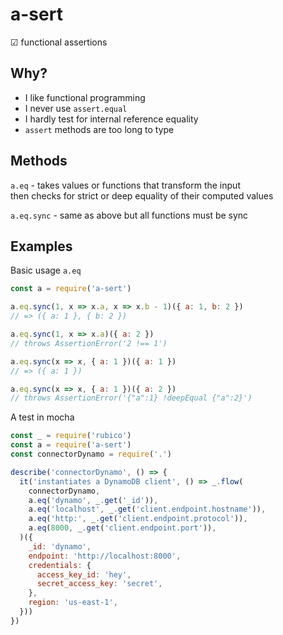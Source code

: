 # a-sert
☑ functional assertions

## Why?
- I like functional programming
- I never use `assert.equal`
- I hardly test for internal reference equality
- `assert` methods are too long to type

## Methods
`a.eq` - takes values or functions that transform the input  
then checks for strict or deep equality of their computed values

`a.eq.sync` - same as above but all functions must be sync

## Examples
Basic usage
`a.eq`
```javascript
const a = require('a-sert')

a.eq.sync(1, x => x.a, x => x.b - 1)({ a: 1, b: 2 })
// => ({ a: 1 }, { b: 2 })

a.eq.sync(1, x => x.a)({ a: 2 })
// throws AssertionError('2 !== 1')

a.eq.sync(x => x, { a: 1 })({ a: 1 })
// => ({ a: 1 })

a.eq.sync(x => x, { a: 1 })({ a: 2 })
// throws AssertionError('{"a":1} !deepEqual {"a":2}')
```

A test in mocha
```javascript
const _ = require('rubico')
const a = require('a-sert')
const connectorDynamo = require('.')

describe('connectorDynamo', () => {
  it('instantiates a DynamoDB client', () => _.flow(
    connectorDynamo,
    a.eq('dynamo', _.get('_id')),
    a.eq('localhost', _.get('client.endpoint.hostname')),
    a.eq('http:', _.get('client.endpoint.protocol')),
    a.eq(8000, _.get('client.endpoint.port')),
  )({
    _id: 'dynamo',
    endpoint: 'http://localhost:8000',
    credentials: {
      access_key_id: 'hey',
      secret_access_key: 'secret',
    },
    region: 'us-east-1',
  }))
})
```
